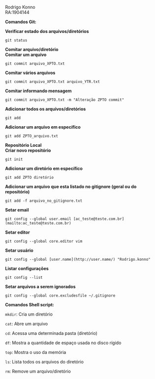 Rodrigo Konno  
RA:1904144  
 
  
**Comandos Git:** 


**Verificar estado dos arquivos/diretórios**  

    git status 
    
**Comitar arquivo/diretório  
Comitar um arquivo** 

    git commit arquivo_XPTO.txt

**Comitar vários arquivos** 

    git commit arquivo_XPTO.txt arquivo_YTR.txt  

**Comitar informando mensagem** 

    git commit arquivo_XPTO.txt -m "Alteração ZPTO commit" 


**Adicionar todos os arquivos/diretórios** 

    git add 


**Adicionar um arquivo em específico**  

    git add ZPTO_arquivo.txt  
   
**Repositório Local**   
**Criar novo repositório**  

    git init  

  
**Adicionar um diretório em específico** 

    git add ZPTO diretório  


**Adicionar um arquivo que esta listado no gitignore (geral ou do repositório)** 

    git add -f arquivo_no_gitignore.txt  



**Setar email**  

    git config --global user.email [ac_teste@teste.com.br](mailto:ac_teste@teste.com.br)  


**Setar editor**  

    git config --global core.editor vim  


**Setar usuário**  

    git config --global [user.name](http://user.name/) "Rodrigo.konno"  
  
  
**Listar configurações**  

    git config --list 


**Setar arquivos a serem ignorados**  

    git config --global core.excludesfile ~/.gitignore  
    
    
**Comandos Shell script:**  

`mkdir`: Cria um diretório 

`cat`: Abre um arquivo

`cd`: Acessa uma determinada pasta (diretório) 

`df`: Mostra a quantidade de espaço usada no disco rígido 

`top`: Mostra o uso da memória  

`ls`: Lista todos os arquivos do diretório

`rm`: Remove um arquivo/diretório  
